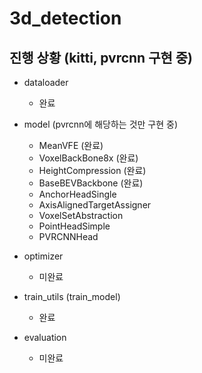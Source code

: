 # 3d_detection

## 진행 상황 (kitti, pvrcnn 구현 중)

- dataloader
  - 완료
- model (pvrcnn에 해당하는 것만 구현 중)
  - MeanVFE (완료)
  - VoxelBackBone8x (완료)
  - HeightCompression (완료)
  - BaseBEVBackbone (완료)
  - AnchorHeadSingle
  - AxisAlignedTargetAssigner
  - VoxelSetAbstraction
  - PointHeadSimple
  - PVRCNNHead
- optimizer
  - 미완료
- train_utils (train_model)
  - 완료

- evaluation
  - 미완료